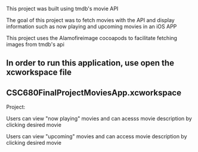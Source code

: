 This project was built using tmdb's movie API

The goal of this project was to fetch movies with the API and display 
information such as now playing and upcoming movies in an iOS APP

This project uses the Alamofireimage cocoapods to facilitate fetching 
images from tmdb's api

In order to run this application, use open the xcworkspace file
---------------------------------------
CSC680FinalProjectMoviesApp.xcworkspace
--------------------------------------

Project:

Users can view "now playing" movies and can acesss movie description by 
clicking desired movie

Users can view "upcoming" movies and can access movie description by 
clicking desired movie

